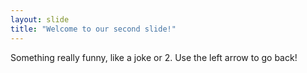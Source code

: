 ```yaml
---
layout: slide
title: "Welcome to our second slide!"
---
```

Something really funny, like a joke or 2. 
Use the left arrow to go back!
